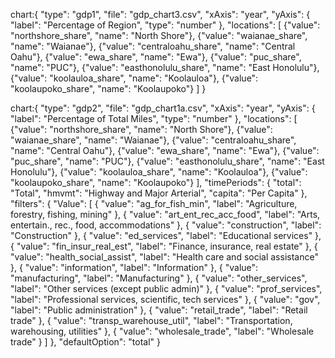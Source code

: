 chart:{
"type": "gdp1",
"file": "gdp_chart3.csv",
"xAxis": "year",
"yAxis": {
"label": "Percentage of Region",
"type": "number"
},
"locations": [
{"value": "northshore_share", "name": "North Shore"},
{"value": "waianae_share", "name": "Waianae"},
{"value": "centraloahu_share", "name": "Central Oahu"},
{"value": "ewa_share", "name": "Ewa"},
{"value": "puc_share", "name": "PUC"},
{"value": "easthonolulu_share", "name": "East Honolulu"},
{"value": "koolauloa_share", "name": "Koolauloa"},
{"value": "koolaupoko_share", "name": "Koolaupoko"}
]
}

chart:{
"type": "gdp2",
"file": "gdp_chart1a.csv",
"xAxis": "year",
"yAxis": {
"label": "Percentage of Total Miles",
"type": "number"
},
"locations": [
{"value": "northshore_share", "name": "North Shore"},
{"value": "waianae_share", "name": "Waianae"},
{"value": "centraloahu_share", "name": "Central Oahu"},
{"value": "ewa_share", "name": "Ewa"},
{"value": "puc_share", "name": "PUC"},
{"value": "easthonolulu_share", "name": "East Honolulu"},
{"value": "koolauloa_share", "name": "Koolauloa"},
{"value": "koolaupoko_share", "name": "Koolaupoko"}
],
"timePeriods": {
"total": "Total",
"hmvmt": "Highway and Major Arterial",
"capita": "Per Capita"
},
"filters": {
"Value":
[
{ "value": "ag_for_fish_min", "label": "Agriculture, forestry, fishing, mining" },
{ "value": "art_ent_rec_acc_food", "label": "Arts, entertain., rec., food, accommodations" },
{ "value": "construction", "label": "Construction" },
{ "value": "ed_services", "label": "Educational services" },
{ "value": "fin_insur_real_est", "label": "Finance, insurance, real estate" },
{ "value": "health_social_assist", "label": "Health care and social assistance" },
{ "value": "information", "label": "Information" },
{ "value": "manufacturing", "label": "Manufacturing" },
{ "value": "other_services", "label": "Other services (except public admin)" },
{ "value": "prof_services", "label": "Professional services, scientific, tech services" },
{ "value": "gov", "label": "Public administration" },
{ "value": "retail_trade", "label": "Retail trade" },
{ "value": "transp_warehouse_util", "label": "Transportation, warehousing, utilities" },
{ "value": "wholesale_trade", "label": "Wholesale trade" }
]
},
"defaultOption": "total"
}
